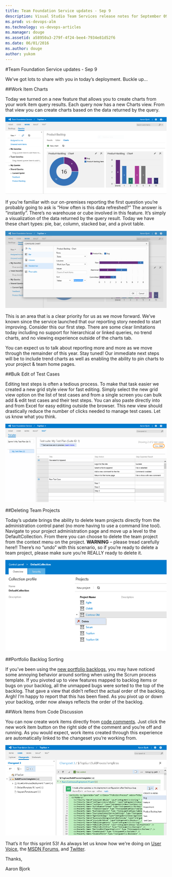 ```yaml
---
title: Team Foundation Service updates - Sep 9
description: Visual Studio Team Services release notes for September 09 2013
ms.prod: vs-devops-alm
ms.technology: vs-devops-articles
ms.manager: douge
ms.assetid: a58950a3-279f-4f24-bee4-7934e81d52f6
ms.date: 06/01/2016
ms.author: douge
author: yukom
---
```


#Team Foundation Service updates - Sep 9

We’ve got lots to share with you in today’s deployment. Buckle up…

##Work Item Charts

Today we turned on a new feature that allows you to create charts from your work item query results. Each query now has a new Charts view. From that view you can create charts based on the data returned by the query.

![Create charts from your work item query](_img/9_09_01.png)

If you’re familiar with our on-premises reporting the first question you’re probably going to ask is “How often is this data refreshed?” The answer is “instantly”. There’s no warehouse or cube involved in this feature. It’s simply a visualization of the data returned by the query result. Today we have these chart types: pie, bar, column, stacked bar, and a pivot table.

![Configure your chart](_img/9_09_02.png)

This is an area that is a clear priority for us as we move forward. We’ve known since the service launched that our reporting story needed to start improving. Consider this our first step. There are some clear limitations today including no support for hierarchical or linked queries, no trend charts, and no viewing experience outside of the charts tab.

You can expect us to talk about reporting more and more as we move through the remainder of this year. Stay tuned! Our immediate next steps will be to include trend charts as well as enabling the ability to pin charts to your project & team home pages.

##Bulk Edit of Test Cases

Editing test steps is often a tedious process. To make that task easier we created a new grid style view for fast editing. Simply select the new grid view option on the list of test cases and from a single screen you can bulk add & edit test cases and their test steps. You can also paste directly into and from Excel for easy editing outside the browser. This new view should drastically reduce the number of clicks needed to manage test cases. Let us know what you think.

![Bulk edit and entry with test grid](_img/9_09_03.png)

##Deleting Team Projects

Today’s update brings the ability to delete team projects directly from the administration control panel (no more having to use a command line tool). Navigate to your project administration page and move up a level to the DefaultCollection. From there you can choose to delete the team project from the context menu on the project. **WARNING** – please tread carefully here!! There’s no “undo” with this scenario, so if you’re ready to delete a team project, please make sure you’re REALLY ready to delete it.

![Delete a team project](_img/9_09_04.png)

##Portfolio Backlog Sorting

If you’ve been using the [new portfolio backlogs](https://www.visualstudio.com/en-us/articles/news/2013/jun-19-team-services), you may have noticed some annoying behavior around sorting when using the Scrum process template. If you pivoted up to view features mapped to backlog items or bugs on your backlog, all the unmapped bugs were sorted to the top of the backlog. That gave a view that didn’t reflect the actual order of the backlog. Argh! I’m happy to report that this has been fixed. As you pivot up or down your backlog, order now always reflects the order of the backlog.

##Work Items from Code Discussion

You can now create work items directly from [code comments](https://www.visualstudio.com/en-us/articles/news/2013/jun-03-team-services). Just click the new work item button on the right side of the comment and you’re off and running. As you would expect, work items created through this experience are automatically linked to the changeset you’re working from.

![Create a bug directly from code comments](_img/9_09_05.png)

That’s it for this sprint 53! As always let us know how we're doing on [User Voice](https://visualstudio.uservoice.com/forums/330519-vso), the [MSDN Forums](http://social.msdn.microsoft.com/Forums/en-US/TFService/threads), and [Twitter](http://twitter.com/search?q=%23tfservice).

Thanks,

Aaron Bjork







